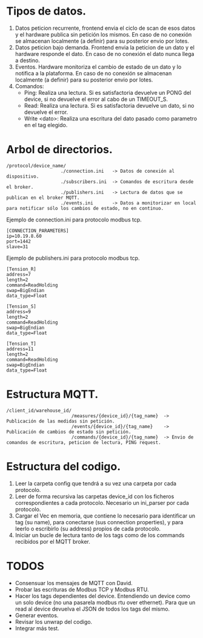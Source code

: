 # Tipos de datos.

1.  Datos peticion recurrente, frontend envia el ciclo de scan de esos datos y el hardware publica sin petición los mismos.
En caso de no conexión se almacenan localmente (a definir) para su posterior envio por lotes.
2.  Datos peticion bajo demanda. Frontend envia la peticion de un dato y el hardware responde el dato.
En caso de no conexión el dato nunca llega a destino.
3.  Eventos. Hardware monitoriza el cambio de estado de un dato y lo notifica a la plataforma.
En caso de no conexión se almacenan localmente (a definir) para su posterior envio por lotes.
4.  Comandos:
    - Ping: Realiza una lectura. Si es satisfactoria devuelve un PONG del device, si no devuelve el error al cabo de un TIMEOUT_S.
    - Read: Realiza una lectura. Si es satisfactoria devuelve un dato, si no devuelve el error.
    - Write \<dato\>: Realiza una escritura del dato pasado como parametro en el tag elegido.

# Arbol de directorios.

    /protocol/device_name/
                        ./connection.ini   -> Datos de conexión al dispositivo.
                        ./subscribers.ini  -> Comandos de escritura desde el broker.
                        ./publishers.ini   -> Lectura de datos que se publican en el broker MQTT.
                        ./events.ini       -> Datos a monitorizar en local para notificar sólo los cambios de estado, no en continuo.

Ejemplo de connection.ini para protocolo modbus tcp.

    [CONNECTION_PARAMETERS]
    ip=10.19.8.60
    port=1442
    slave=31

Ejemplo de publishers.ini para protocolo modbus tcp.

    [Tension_R]
    address=7
    length=2
    command=ReadHolding
    swap=BigEndian
    data_type=Float

    [Tension_S]
    address=9
    length=2
    command=ReadHolding
    swap=BigEndian
    data_type=Float

    [Tension_T]
    address=11
    length=2
    command=ReadHolding
    swap=BigEndian
    data_type=Float

# Estructura MQTT.

    /client_id/warehouse_id/
                            /measures/{device_id}/{tag_name}  -> Publicación de las medidas sin petición.
                            /events/{device_id}/{tag_name}    -> Publicación de cambios de estado sin petición.
                            /commands/{device_id}/{tag_name}  -> Envio de comandos de escritura, peticion de lectura, PING request.

# Estructura del codigo.
1. Leer la carpeta config que tendrá a su vez una carpeta por cada protocolo.
2. Leer de forma recursiva las carpetas device_id con los ficheros correspondientes a cada protocolo. Necesario un ini_parser por cada protocolo.
3. Cargar el Vec<Tag> en memoria, que contiene lo necesario para identificar un tag (su name), para conectarse (sus connection properties), y para leerlo o escribirlo (su address) propios de cada protocolo.
4. Iniciar un bucle de lectura tanto de los tags como de los commands recibidos por el MQTT broker.

# TODOS
- Consensuar los mensajes de MQTT con David.
- Probar las escrituras de Modbus TCP y Modbus RTU.
- Hacer los tags dependientes del device. Entendiendo un device como un solo device (no una pasarela modbus rtu over ethernet). Para que un read al device devuelva el JSON de todos los tags del mismo.
- Generar eventos.
- Revisar los unwrap del codigo.
- Integrar más test.
